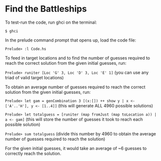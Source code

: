 # Find the Battleships

To test-run the code, run ghci on the terminal:

`$ ghci`

In the prelude command prompt that opens up, load the code file:

`Prelude> :l Code.hs`

To feed in target locations and to find the number of guesses required to reach the correct solution from the given initial guesses, run:

`Prelude> runiter [Loc 'G' 3, Loc 'D' 3, Loc 'E' 1]` (you can use any triad of valid target locations)

To obtain an average number of guesses required to reach the correct solution from the given initial guesses, run:

`Prelude> let gam = genCombination 3 [(x:[]) ++ show y | x <- ['A'..'H'], y <- [1..4]]` (this will generate ALL 4960 possible solutions)
  
`Prelude> let totalguess = [runiter (map fromJust (map toLocation a)) | a <- gam]` (this will store the number of guesses it took to reach each possible solution)

`Prelude> sum totalguess` (divide this number by 4960 to obtain the average number of guesses required to reach the solution)

For the given initial guesses, it would take an average of ~6 guesses to correctly reach the solution.
  


